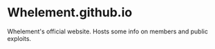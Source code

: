 # Whelement.github.io
Whelement's official website. Hosts some info on members and public exploits.

